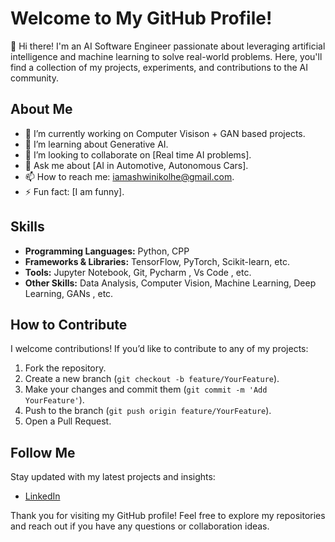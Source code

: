 # Welcome to My GitHub Profile!

👋 Hi there! I'm an AI Software Engineer passionate about leveraging artificial intelligence and machine learning to solve real-world problems. Here, you'll find a collection of my projects, experiments, and contributions to the AI community.

## About Me

- 🔭 I’m currently working on Computer Visison + GAN based projects.
- 🌱 I’m learning about Generative AI.
- 👯 I’m looking to collaborate on [Real time AI problems].
- 💬 Ask me about [AI in Automotive, Autonomous Cars].
- 📫 How to reach me: iamashwinikolhe@gmail.com.
- ⚡ Fun fact: [I am funny].

## Skills

- **Programming Languages:** Python, CPP
- **Frameworks & Libraries:** TensorFlow, PyTorch, Scikit-learn, etc.
- **Tools:** Jupyter Notebook, Git, Pycharm , Vs Code , etc.
- **Other Skills:** Data Analysis, Computer Vision, Machine Learning, Deep Learning, GANs , etc.

## How to Contribute

I welcome contributions! If you’d like to contribute to any of my projects:
1. Fork the repository.
2. Create a new branch (`git checkout -b feature/YourFeature`).
3. Make your changes and commit them (`git commit -m 'Add YourFeature'`).
4. Push to the branch (`git push origin feature/YourFeature`).
5. Open a Pull Request.

## Follow Me

Stay updated with my latest projects and insights:
- [LinkedIn](https://www.linkedin.com/in/ashwini-k-04bb8ba0/)

Thank you for visiting my GitHub profile! Feel free to explore my repositories and reach out if you have any questions or collaboration ideas.
